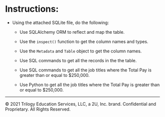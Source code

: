 # Instructions:

* Using the attached SQLite file, do the following:

  * Use SQLAlchemy ORM to reflect and map the table. 

  * Use the `inspect()` function to get the column names and types.

  * Use the `Metadata` and `Table` object to get the column names.

  * Use SQL commands to get all the records in the the table.

  * Use SQL commands to get all the job titles where the Total Pay is greater than or equal to $250,000.
  
  * Use Python to get all the job titles where the Total Pay is greater than or equal to $250,000.

---

© 2021 Trilogy Education Services, LLC, a 2U, Inc. brand.  Confidential and Proprietary.  All Rights Reserved.
